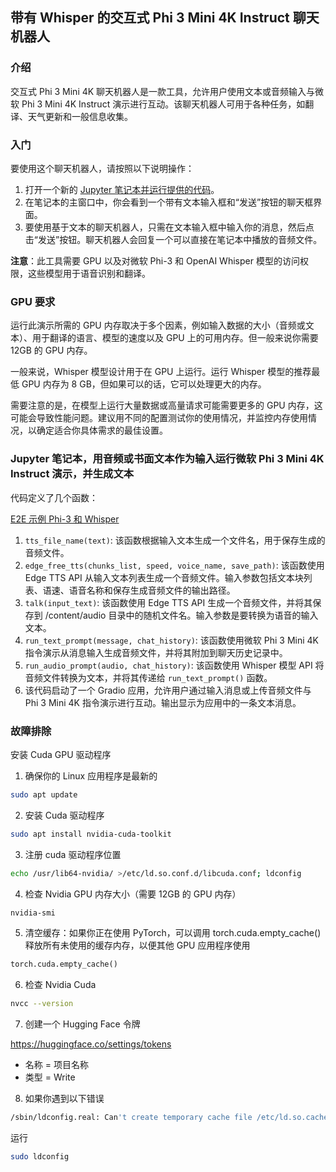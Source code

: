 ## 带有 Whisper 的交互式 Phi 3 Mini 4K Instruct 聊天机器人

### 介绍

交互式 Phi 3 Mini 4K 聊天机器人是一款工具，允许用户使用文本或音频输入与微软 Phi 3 Mini 4K Instruct 演示进行互动。该聊天机器人可用于各种任务，如翻译、天气更新和一般信息收集。

### 入门

要使用这个聊天机器人，请按照以下说明操作：

1. 打开一个新的 [Jupyter 笔记本并运行提供的代码](E2E_Phi-3-mini-4k-instruct-Whispser_Demo.ipynb)。
2. 在笔记本的主窗口中，你会看到一个带有文本输入框和“发送”按钮的聊天框界面。
3. 要使用基于文本的聊天机器人，只需在文本输入框中输入你的消息，然后点击“发送”按钮。聊天机器人会回复一个可以直接在笔记本中播放的音频文件。

**注意**：此工具需要 GPU 以及对微软 Phi-3 和 OpenAI Whisper 模型的访问权限，这些模型用于语音识别和翻译。

### GPU 要求

运行此演示所需的 GPU 内存取决于多个因素，例如输入数据的大小（音频或文本）、用于翻译的语言、模型的速度以及 GPU 上的可用内存。但一般来说你需要 12GB 的 GPU 内存。

一般来说，Whisper 模型设计用于在 GPU 上运行。运行 Whisper 模型的推荐最低 GPU 内存为 8 GB，但如果可以的话，它可以处理更大的内存。

需要注意的是，在模型上运行大量数据或高量请求可能需要更多的 GPU 内存，这可能会导致性能问题。建议用不同的配置测试你的使用情况，并监控内存使用情况，以确定适合你具体需求的最佳设置。

### Jupyter 笔记本，用音频或书面文本作为输入运行微软 Phi 3 Mini 4K Instruct 演示，并生成文本

代码定义了几个函数：

[E2E 示例 Phi-3 和 Whisper](E2E_Phi-3-mini-4k-instruct-Whispser_Demo.ipynb)

1. `tts_file_name(text)`: 该函数根据输入文本生成一个文件名，用于保存生成的音频文件。
2. `edge_free_tts(chunks_list, speed, voice_name, save_path)`: 该函数使用 Edge TTS API 从输入文本列表生成一个音频文件。输入参数包括文本块列表、语速、语音名称和保存生成音频文件的输出路径。
3. `talk(input_text)`: 该函数使用 Edge TTS API 生成一个音频文件，并将其保存到 /content/audio 目录中的随机文件名。输入参数是要转换为语音的输入文本。
4. `run_text_prompt(message, chat_history)`: 该函数使用微软 Phi 3 Mini 4K 指令演示从消息输入生成音频文件，并将其附加到聊天历史记录中。
5. `run_audio_prompt(audio, chat_history)`: 该函数使用 Whisper 模型 API 将音频文件转换为文本，并将其传递给 `run_text_prompt()` 函数。
6. 该代码启动了一个 Gradio 应用，允许用户通过输入消息或上传音频文件与 Phi 3 Mini 4K 指令演示进行互动。输出显示为应用中的一条文本消息。

### 故障排除

安装 Cuda GPU 驱动程序

1. 确保你的 Linux 应用程序是最新的
```bash
sudo apt update
```
2. 安装 Cuda 驱动程序
```bash
sudo apt install nvidia-cuda-toolkit
```
3. 注册 cuda 驱动程序位置
```bash
echo /usr/lib64-nvidia/ >/etc/ld.so.conf.d/libcuda.conf; ldconfig
```
4. 检查 Nvidia GPU 内存大小（需要 12GB 的 GPU 内存）

```bash
nvidia-smi
```
5. 清空缓存：如果你正在使用 PyTorch，可以调用 torch.cuda.empty_cache() 释放所有未使用的缓存内存，以便其他 GPU 应用程序使用
```python
torch.cuda.empty_cache()
```
6. 检查 Nvidia Cuda
```bash 
nvcc --version
```
7. 创建一个 Hugging Face 令牌

https://huggingface.co/settings/tokens
- 名称 = 项目名称 
- 类型 = Write

8. 如果你遇到以下错误

```bash
/sbin/ldconfig.real: Can't create temporary cache file /etc/ld.so.cache~: Permission denied 
```

运行
```bash
sudo ldconfig
```